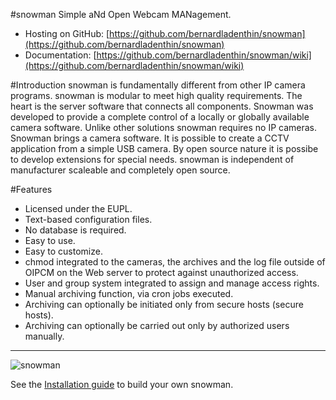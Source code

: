 #snowman
Simple aNd Open Webcam MANagement.
  * Hosting on GitHub: [https://github.com/bernardladenthin/snowman](https://github.com/bernardladenthin/snowman)
  * Documentation: [https://github.com/bernardladenthin/snowman/wiki](https://github.com/bernardladenthin/snowman/wiki)

#Introduction
snowman is fundamentally different from other IP camera programs.
snowman is modular to meet high quality requirements.
The heart is the server software that connects all components.
Snowman was developed to provide a complete control of a locally or globally available camera software.
Unlike other solutions snowman requires no IP cameras.
Snowman brings a camera software.
It is possible to create a CCTV application from a simple USB camera.
By open source nature it is possibe to develop extensions for special needs.
snowman is independent of manufacturer scaleable and completely open source.

#Features
  * Licensed under the EUPL.
  * Text-based configuration files.
  * No database is required.
  * Easy to use.
  * Easy to customize.
  * chmod integrated to the cameras, the archives and the log file outside of OIPCM on the Web server to protect against unauthorized access.
  * User and group system integrated to assign and manage access rights.
  * Manual archiving function, via cron jobs executed.
  * Archiving can optionally be initiated only from secure hosts (secure hosts).
  * Archiving can optionally be carried out only by authorized users manually.

***

![snowman](https://raw.githubusercontent.com/wiki/bernardladenthin/snowman/images/snowman-67x100.png)

See the [Installation guide](https://github.com/bernardladenthin/snowman/wiki/Installation-guide) to build your own snowman.

